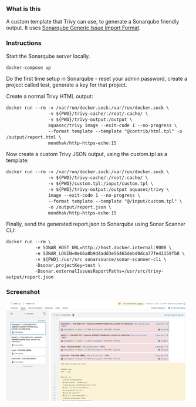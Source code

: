 ### What is this

A custom template that Trivy can use, to generate a Sonarqube friendly output.  It uses [Sonarqube Generic Issue Import Format](https://docs.sonarqube.org/latest/analysis/generic-issue/). 

### Instructions

Start the Sonarqube server locally.

    docker-compose up

Do the first time setup in Sonarqube - reset your admin password, create a project called test, generate a key for that project. 

Create a normal Trivy HTML output:

```
docker run --rm -v /var/run/docker.sock:/var/run/docker.sock \
                -v ${PWD}/trivy-cache/:/root/.cache/ \
                -v ${PWD}/trivy-output:/output \
                aquasec/trivy image --exit-code 1 --no-progress \
                --format template --template "@contrib/html.tpl" -o /output/report.html \
                mendhak/http-https-echo:15
```


Now create a custom Trivy JSON output, using the custom.tpl as a template:

```
docker run --rm -v /var/run/docker.sock:/var/run/docker.sock \
                -v ${PWD}/trivy-cache/:/root/.cache/ \
                -v ${PWD}/custom.tpl:/input/custom.tpl \
                -v ${PWD}/trivy-output:/output aquasec/trivy \
                image --exit-code 1 --no-progress \
                --format template --template "@/input/custom.tpl" \
                -o /output/report.json \
                mendhak/http-https-echo:15
```

Finally, send the generated report.json to Sonarqube using Sonar Scanner CLI:

```
docker run --rm \
           -e SONAR_HOST_URL=http://host.docker.internal:9000 \
           -e SONAR_LOGIN=0e66a8b9d4add3e56465debd0dca77fe41159fb8 \
           -v ${PWD}:/usr/src sonarsource/sonar-scanner-cli \
           -Dsonar.projectKey=test \
           -Dsonar.externalIssuesReportPaths=/usr/src/trivy-output/report.json 
```


### Screenshot

![img](screenshot.png)
